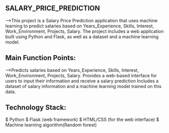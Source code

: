## SALARY_PRICE_PREDICTION
-->This project is a Salary Price Prediction application that uses machine learning to predict salaries based on Years_Experience, Skills, Interest, Work_Environment, Projects, Salary. The project includes a web application built using Python and Flask, as well as a dataset and a machine learning model.

## Main Function Points:
-->Predicts salaries based on Years_Experience, Skills, Interest, Work_Environment, Projects, Salary. Provides a web-based interface for users to input their information and receive a salary prediction Includes a dataset of salary information and a machine learning model trained on this data.

## Technology Stack:
$ Python $ Flask (web framework) $ HTML/CSS (for the web interface) $ Machine learning algorithm(Random forest)
